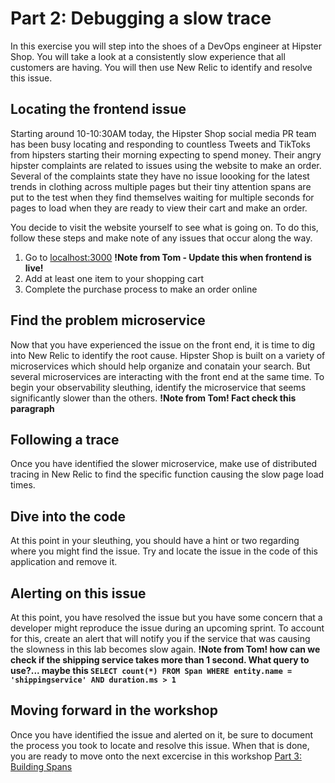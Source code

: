 # Part 2: Debugging a slow trace

In this exercise you will step into the shoes of a DevOps engineer at Hipster Shop. You will take a look at a consistently slow experience that all customers are having. You will then use New Relic to identify and resolve this issue.

## Locating the frontend issue

Starting around 10-10:30AM today, the Hipster Shop social media PR team has been busy locating and responding to countless Tweets and TikToks from hipsters starting their morning expecting to spend money. Their angry hipster complaints are related to issues using the website to make an order. Several of the complaints state they have no issue loooking for the latest trends in clothing across multiple pages but their tiny attention spans are put to the test when they find themselves waiting for multiple seconds for pages to load when they are ready to view their cart and make an order.

You decide to visit the website yourself to see what is going on. To do this, follow these steps and make note of any issues that occur along the way.

1. Go to [localhost:3000](*) **!Note from Tom - Update this when frontend is live!**
2. Add at least one item to your shopping cart
3. Complete the purchase process to make an order online

## Find the problem microservice
Now that you have experienced the issue on the front end, it is time to dig into New Relic to identify the root cause. Hipster Shop is built on a variety of microservices which should help organize and conatain your search. But several microservices are interacting with the front end at the same time. To begin your observability sleuthing, identify the microservice that seems significantly slower than the others. **!Note from Tom! Fact check this paragraph**

## Following a trace
Once you have identified the slower microservice, make use of distributed tracing in New Relic to find the specific function causing the slow page load times.

## Dive into the code
At this point in your sleuthing, you should have a hint or two regarding where you might find the issue. Try and locate the issue in the code of this application and remove it. 


## Alerting on this issue
At this point, you have resolved the issue but you have some concern that a developer might reproduce the issue during an upcoming sprint. To account for this, create an alert that will notify you if the service that was causing the slowness in this lab becomes slow again. **!Note from Tom! how can we check if the shipping service takes more than 1 second. What query to use?... maybe this `SELECT count(*) FROM Span WHERE entity.name = 'shippingservice' AND duration.ms > 1 `**

## Moving forward in the workshop
Once you have identified the issue and alerted on it, be sure to document the process you took to locate and resolve this issue. When that is done, you are ready to move onto the next excercise in this workshop [Part 3: Building Spans](https://github.com/Bijesse/otel-workshop/blob/main/Part_3-Building-Spans.md)